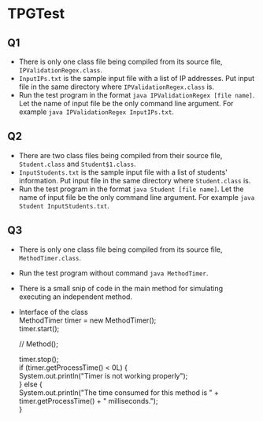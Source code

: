 # TPGTest
## Q1
* There is only one class file being compiled from its source file, `IPValidationRegex.class`.
* `InputIPs.txt` is the sample input file with a list of IP addresses. Put input file in the same directory where `IPValidationRegex.class` is.
* Run the test program in the format `java IPValidationRegex [file name]`. Let the name of input file be the only command line argument. For example `java IPValidationRegex InputIPs.txt`.

## Q2
* There are two class files being compiled from their source file, `Student.class` and `Student$1.class`.
* `InputStudents.txt` is the sample input file with a list of students' information. Put input file in the same directory where `Student.class` is.
* Run the test program in the format `java Student [file name]`. Let the name of input file be the only command line argument. For example `java Student InputStudents.txt`.

## Q3
* There is only one class file being compiled from its source file, `MethodTimer.class`.
* Run the test program without command `java MethodTimer`.
* There is a small snip of code in the main method for simulating executing an independent method.
* Interface of the class  
    MethodTimer timer = new MethodTimer();  
    timer.start();  
    
    // Method();  
    
    timer.stop();  
    if (timer.getProcessTime() < 0L) {  
      System.out.println("Timer is not working properly");  
    } else {  
      System.out.println("The time consumed for this method is " + timer.getProcessTime() + " milliseconds.");  
    }  
